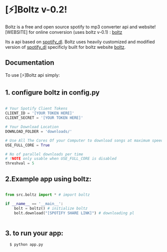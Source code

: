 
# [⚡]Boltz v-0.2!

Boltz is a free and open source spotify to mp3 converter api and website!
[WEBSITE] for online conversion (uses boltz v-0.1) : [boltz](https://bolz.herokuapp.com)

Its a api based on [spotify_dl](https://github.com/SathyaBhat/spotify-dl). Boltz uses heavily customized and modified version of [spotify_dl](https://github.com/SathyaBhat/spotify-dl) specificly built for boltz website [boltz](https://boltz.herokuapp.com).


## Documentation

To use [⚡]Boltz api simply:


## 1. configure boltz in config.py 
```python
    
# Your Spotify Client Tokens
CLIENT_ID = '[YOUR TOKEN HERE]'
CLIENT_SECRET = '[YOUR TOKEN HERE]'

# Your Download Location
DOWNLOAD_FOLDER = 'downloads/'

# Use All The Cores Of your Computer to download songs at maximum speeds, can cause glitches
USE_FULL_CORE = True

# No of parallel downloads per time
# !NOTE only usable when USE_FULL_CORE is disabled
threshval = 5 
```

## 2.Example app using boltz:

```python

from src.boltz import * # import boltz

if __name__ == '__main__':
    bolt = boltz() # initialize boltz
    bolt.download("[SPOTIFY SHARE LINK]") # downloading pl
    
```

## 3. to run your app:
```bash
  $ python app.py 
```
    

